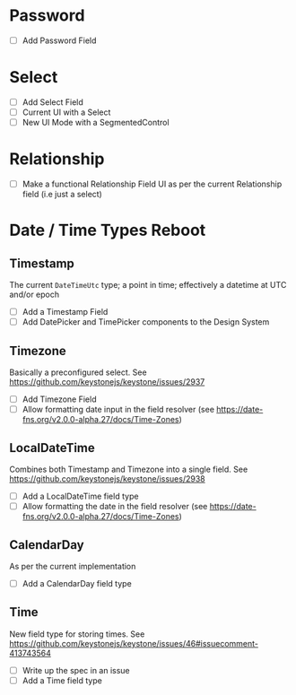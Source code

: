# Password

- [ ] Add Password Field

# Select

- [ ] Add Select Field
- [ ] Current UI with a Select
- [ ] New UI Mode with a SegmentedControl

# Relationship

- [ ] Make a functional Relationship Field UI as per the current Relationship field (i.e just a select)

# Date / Time Types Reboot

## Timestamp

The current `DateTimeUtc` type; a point in time; effectively a datetime at UTC and/or epoch

- [ ] Add a Timestamp Field
- [ ] Add DatePicker and TimePicker components to the Design System

## Timezone

Basically a preconfigured select. See https://github.com/keystonejs/keystone/issues/2937

- [ ] Add Timezone Field
- [ ] Allow formatting date input in the field resolver (see https://date-fns.org/v2.0.0-alpha.27/docs/Time-Zones)

## LocalDateTime

Combines both Timestamp and Timezone into a single field. See https://github.com/keystonejs/keystone/issues/2938

- [ ] Add a LocalDateTime field type
- [ ] Allow formatting the date in the field resolver (see https://date-fns.org/v2.0.0-alpha.27/docs/Time-Zones)

## CalendarDay

As per the current implementation

- [ ] Add a CalendarDay field type

## Time

New field type for storing times. See https://github.com/keystonejs/keystone/issues/46#issuecomment-413743564

- [ ] Write up the spec in an issue
- [ ] Add a Time field type
